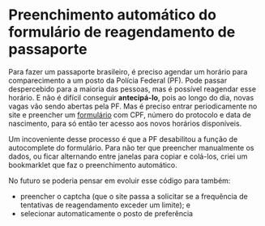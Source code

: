 # Preenchimento automático do formulário de reagendamento de passaporte
Para fazer um passaporte brasileiro, é preciso agendar um horário para comparecimento a um posto da Polícia Federal (PF). Pode passar despercebido para a maioria das pessoas, mas é possível reagendar esse horário. E não é difícil conseguir **antecipá-lo**, pois ao longo do dia, novas vagas vão sendo abertas pela PF. Mas é preciso entrar periodicamente no site e preencher um [formulário](https://servicos.dpf.gov.br/sinpa/realizarReagendamento.do?dispatcher=exibirSolicitacaoReagendamento&validate=false) com CPF, número do protocolo e data de nascimento, para só então ter acesso aos novos horários disponíveis.  

Um incoveniente desse processo é que a PF desabilitou a função de autocomplete do formulário. Para não ter que preencher manualmente os dados, ou ficar alternando entre janelas para copiar e colá-los, criei um bookmarklet que faz o preenchimento automático.

No futuro se poderia pensar em evoluir esse código para também:
 * preencher o captcha (que o site passa a solicitar se a frequência de tentativas de reagendamento exceder um limite); e
 * selecionar automaticamente o posto de preferência
